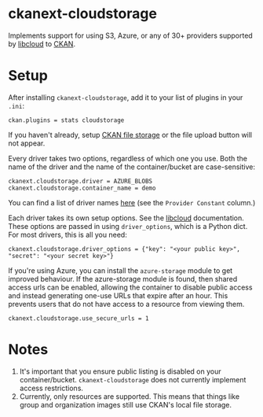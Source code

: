 # ckanext-cloudstorage

Implements support for using S3, Azure, or any of 30+ providers supported by
[libcloud]() to [CKAN]().

# Setup

After installing `ckanext-cloudstorage`, add it to your list of plugins in
your `.ini`:

    ckan.plugins = stats cloudstorage

If you haven't already, setup [CKAN file storage](ckanstorage) or the file
upload button will not appear.

Every driver takes two options, regardless of which one you use. Both
the name of the driver and the name of the container/bucket are
case-sensitive:

    ckanext.cloudstorage.driver = AZURE_BLOBS
    ckanext.cloudstorage.container_name = demo

You can find a list of driver names [here](storage) (see the `Provider
Constant` column.)

Each driver takes its own setup options. See the [libcloud]() documentation.
These options are passed in using `driver_options`, which is a Python dict.
For most drivers, this is all you need:

    ckanext.cloudstorage.driver_options = {"key": "<your public key>", "secret": "<your secret key>"}

If you're using Azure, you can install the `azure-storage` module to get
improved behaviour. If the azure-storage module is found, then shared access
urls can be enabled, allowing the container to disable public access and
instead generating one-use URLs that expire after an hour. This prevents users
that do not have access to a resource from viewing them.

    ckanext.cloudstorage.use_secure_urls = 1

# Notes

1. It's important that you ensure public listing is disabled on your
   container/bucket.  `ckanext-cloudstorage` does not currently implement
   access restrictions.
2. Currently, only resources are supported. This means that things like group
   and organization images still use CKAN's local file storage.

[libcloud]: https://libcloud.apache.org/
[ckan]: http://ckan.org/
[storage]: https://libcloud.readthedocs.io/en/latest/storage/supported_providers.html
[ckanstorage]: http://docs.ckan.org/en/latest/maintaining/filestore.html#setup-file-uploads
